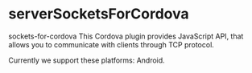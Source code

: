 # serverSocketsForCordova
sockets-for-cordova
This Cordova plugin provides JavaScript API, that allows you to communicate with clients through TCP protocol.

Currently we support these platforms: Android.
